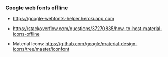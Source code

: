 ### Google web fonts offline

- https://google-webfonts-helper.herokuapp.com
- https://stackoverflow.com/questions/37270835/how-to-host-material-icons-offline

- Material Icons: https://github.com/google/material-design-icons/tree/master/iconfont
